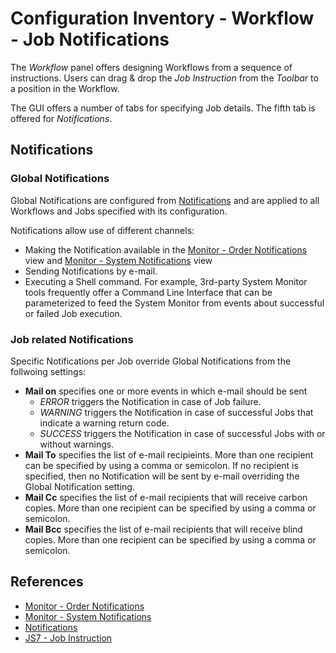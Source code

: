 # Configuration Inventory - Workflow - Job Notifications

The *Workflow* panel offers designing Workflows from a sequence of instructions. Users can drag & drop the *Job Instruction* from the *Toolbar* to a position in the Workflow.

The GUI offers a number of tabs for specifying Job details. The fifth tab is offered for *Notifications*.

## Notifications

### Global Notifications

Global Notifications are configured from [Notifications](/notifications) and are applied to all Workflows and Jobs specified with its configuration.

Notifications allow use of different channels:

- Making the Notification available in the [Monitor - Order Notifications](/monitor-notifications-order) view and [Monitor - System Notifications](/monitor-notifications-system) view
- Sending Notifications by e-mail.
- Executing a Shell command. For example, 3rd-party System Monitor tools frequently offer a Command Line Interface that can be parameterized to feed the System Monitor from events about successful or failed Job execution.

### Job related Notifications

Specific Notifications per Job override Global Notifications from the follwoing settings:

- **Mail on** specifies one or more events in which e-mail should be sent
  - *ERROR* triggers the Notification in case of Job failure.
  - *WARNING* triggers the Notification in case of successful Jobs that indicate a warning return code.
  - *SUCCESS* triggers the Notification in case of successful Jobs with or without warnings.
- **Mail To** specifies the list of e-mail recipieints. More than one recipient can be specified by using a comma or semicolon. If no recipient is specified, then no Notification will be sent by e-mail overriding the Global Notification setting.
- **Mail Cc** specifies the list of e-mail recipients that will receive carbon copies. More than one recipient can be specified by using a comma or semicolon.
- **Mail Bcc** specifies the list of e-mail recipients that will receive blind copies. More than one recipient can be specified by using a comma or semicolon.

## References

- [Monitor - Order Notifications](/monitor-notifications-order)
- [Monitor - System Notifications](/monitor-notifications-system)
- [Notifications](/notifications)
- [JS7 - Job Instruction](https://kb.sos-berlin.com/display/JS7/JS7+-+Job+Instruction)

